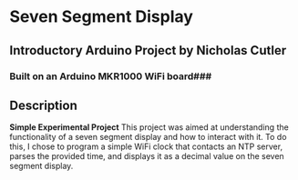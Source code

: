 # Seven Segment Display
## Introductory Arduino Project by Nicholas Cutler

### Built on an Arduino MKR1000 WiFi board###

## Description
**Simple Experimental Project**
This project was aimed at understanding the functionality of a seven segment display and how to interact with it. To do this, I chose to program a simple WiFi clock that contacts an NTP server, parses the provided time, and displays it as a decimal value on the seven segment display.
